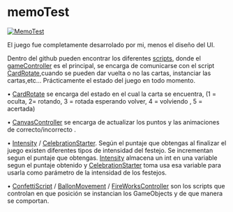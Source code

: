 # memoTest



[![MemoTest](https://img.youtube.com/vi/vNsIbRw95Bk/0.jpg)](https://youtu.be/vNsIbRw95Bk?t=6)



El juego fue completamente desarrolado por mi, menos el diseño del UI.


Dentro del github pueden encontrar los diferentes <a href="https://github.com/luisoneto/memoTest/tree/main/memoTest/Assets/Script">scripts</a>, 
donde el <a href="https://github.com/luisoneto/memoTest/blob/main/memoTest/Assets/Script/gameController.cs">gameController</a> es el principal, se encarga
de comunicarse con el script <a href="https://github.com/luisoneto/memoTest/blob/main/memoTest/Assets/Script/CardRotate.cs"> CardRotate</a>,cuando se pueden
dar vuelta o no las cartas, instanciar las cartas,etc... Prácticamente el estado del juego en todo momento.

• <a href="https://github.com/luisoneto/memoTest/blob/main/memoTest/Assets/Script/CardRotate.cs">CardRotate<a/> se encarga del estado en el cual la carta se encuentra, (1 = oculta, 2= rotando, 3 = rotada esperando volver, 4 = volviendo , 5 = acertada)

• <a href="https://github.com/luisoneto/memoTest/blob/main/memoTest/Assets/Script/CanvasController.cs">CanvasController</a> se encarga de actualizar los puntos y las animaciones
de correcto/incorrecto .

• <a href="https://github.com/luisoneto/memoTest/blob/main/memoTest/Assets/Script/Intensity.cs">Intensity<a/> / <a href="https://github.com/luisoneto/memoTest/blob/main/memoTest/Assets/Script/CelebrationStarter.cs">CelebrationStarter</a>. Según el puntaje que obtengas al finalizar el juego
  existen diferentes tipos de intensidad del festejo. Se incrementan segun el puntaje que obtengas. <a href="https://github.com/luisoneto/memoTest/blob/main/memoTest/Assets/Script/Intensity.cs">Intensity<a/> almacena un int en una variable segun el puntaje obtenido y <a href="https://github.com/luisoneto/memoTest/blob/main/memoTest/Assets/Script/CelebrationStarter.cs">CelebrationStarter</a>
  toma usa esa variable para usarla como parámetro de la intensidad de los festejos. 
  
• <a href="https://github.com/luisoneto/memoTest/blob/main/memoTest/Assets/Script/ConfettiScript.cs">ConfettiScript</a> / <a href="https://github.com/luisoneto/memoTest/blob/main/memoTest/Assets/Script/ballonMovement.cs">BallonMovement</a> / <a href="https://github.com/luisoneto/memoTest/blob/main/memoTest/Assets/Script/FireworksController.cs">FireWorksController</a> son los scripts que controlan 
  en que posición se instancian los GameObjects y de que manera se comportan.
 
  
  
  
 
